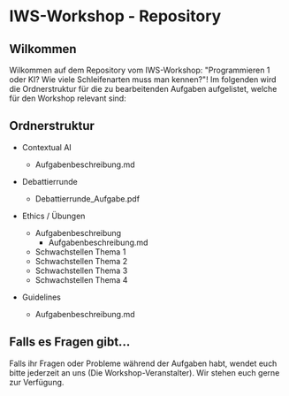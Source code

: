 # IWS-Workshop - Repository

## Wilkommen

Wilkommen auf dem Repository vom IWS-Workshop: "Programmieren 1 oder KI? Wie viele Schleifenarten muss man kennen?"! Im folgenden wird die Ordnerstruktur für die zu bearbeitenden Aufgaben aufgelistet, welche für den Workshop relevant sind:

## Ordnerstruktur

* Contextual AI
  * Aufgabenbeschreibung.md

* Debattierrunde
   * Debattierrunde_Aufgabe.pdf

* Ethics / Übungen
   * Aufgabenbeschreibung
      * Aufgabenbeschreibung.md
   * Schwachstellen Thema 1
   * Schwachstellen Thema 2
   * Schwachstellen Thema 3
   * Schwachstellen Thema 4
    
* Guidelines
   * Aufgabenbeschreibung.md


## Falls es Fragen gibt...

Falls ihr Fragen oder Probleme während der Aufgaben habt, wendet euch bitte jederzeit an uns (Die Workshop-Veranstalter). Wir stehen euch gerne zur Verfügung.
